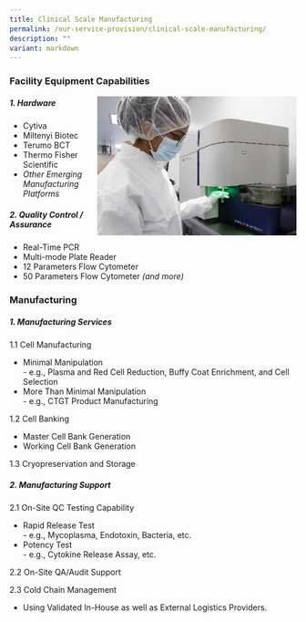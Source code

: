 ```yaml
---
title: Clinical Scale Manufacturing
permalink: /our-service-provision/clinical-scale-manufacturing/
description: ""
variant: markdown
---
```

### Facility Equipment Capabilities

<img src="/images/Our%20Service%20Provision/clinical_scale.jpg" style="width:350px" align="right">

##### 1\. Hardware

*   Cytiva
*   Miltenyi Biotec
*   Terumo BCT
*   Thermo Fisher Scientific
*   _Other Emerging Manufacturing Platforms_

##### 2\. Quality Control / Assurance

*   Real-Time PCR
*   Multi-mode Plate Reader
*   12 Parameters Flow Cytometer
*   50 Parameters Flow Cytometer _(and more)_

### Manufacturing

##### 1\. Manufacturing Services

1.1 Cell Manufacturing

*   Minimal Manipulation <div> - e.g., Plasma and Red Cell Reduction, Buffy Coat Enrichment, and Cell Selection
*  More Than Minimal Manipulation <div> -  e.g., CTGT Product Manufacturing

1.2 Cell Banking

*   Master Cell Bank Generation
*   Working Cell Bank Generation

1.3 Cryopreservation and Storage

##### 2\. Manufacturing Support

2.1 On-Site QC Testing Capability

*   Rapid Release Test <div> - e.g., Mycoplasma, Endotoxin, Bacteria, etc.
*   Potency Test <div> - e.g., Cytokine Release Assay, etc.

2.2 On-Site QA/Audit Support

2.3 Cold Chain Management <div>
* Using Validated In-House as well as External Logistics Providers.</div></div></div></div></div>